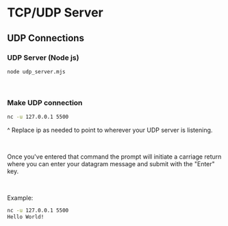 # TCP/UDP Server

## UDP Connections

### UDP Server (Node js)
```bash
node udp_server.mjs
```

<br>

### Make UDP connection
```sh
nc -u 127.0.0.1 5500
```
^ Replace ip as needed to point to wherever your UDP server is listening.

<br>

Once you've entered that command the prompt will initiate a carriage return where you can enter your datagram message and submit with the "Enter" key.

<br>

Example:
```sh
nc -u 127.0.0.1 5500
Hello World!
```